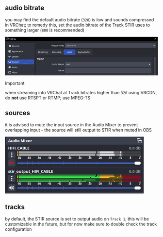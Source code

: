 ## audio bitrate
you may find the default audio bitrate (`320`) is low and sounds compressed in VRChat; to remedy this, set the audio bitrate of the Track STIR uses to something larger (`800` is recommended)

![audio-bitrate](./img/post-setup.audio-bitrate.png)

> [!IMPORTANT]  
> when streaming into VRChat at Track bitrates higher than `320` using VRCDN, do **not** use RTSPT or RTMP; use MPEG-TS

## sources
it is advised to mute the input source in the Audio Mixer to prevent overlapping input - the source will still output to STIR when muted in OBS

![mute-obs](./img/post-setup.mute-obs.png)

## tracks
by default, the STIR source is set to output audio on `Track 1`, this will be customizable in the future, but for now make sure to double check the track configuration